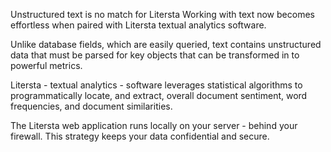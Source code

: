 Unstructured text is no match for Litersta
Working with text now becomes effortless when paired with Litersta textual analytics software.

Unlike database fields, which are easily queried, text contains unstructured data that must be parsed for key objects that can be transformed in to powerful metrics.

Litersta - textual analytics - software leverages statistical algorithms to programmatically locate, and extract, overall document sentiment, word frequencies, and document similarities.

The Litersta web application runs locally on your server - behind your firewall. This strategy keeps your data confidential and secure.
